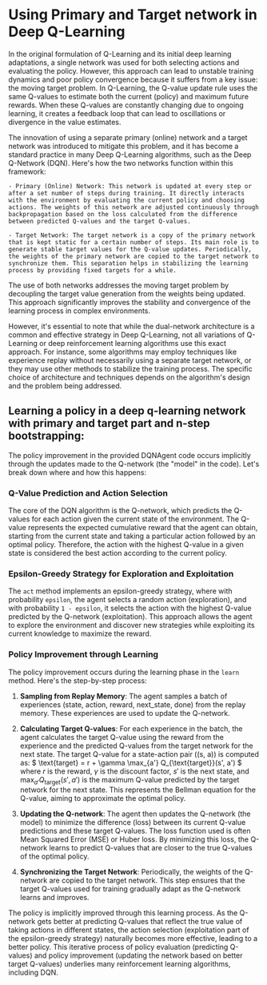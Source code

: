 # Using Primary and Target network in Deep Q-Learning

In the original formulation of Q-Learning and its initial deep learning adaptations, a single network was used for both selecting actions and evaluating the policy. However, this approach can lead to unstable training dynamics and poor policy convergence because it suffers from a key issue: the moving target problem. In Q-Learning, the Q-value update rule uses the same Q-values to estimate both the current (policy) and maximum future rewards. When these Q-values are constantly changing due to ongoing learning, it creates a feedback loop that can lead to oscillations or divergence in the value estimates.

The innovation of using a separate primary (online) network and a target network was introduced to mitigate this problem, and it has become a standard practice in many Deep Q-Learning algorithms, such as the Deep Q-Network (DQN). Here's how the two networks function within this framework:

    - Primary (Online) Network: This network is updated at every step or after a set number of steps during training. It directly interacts with the environment by evaluating the current policy and choosing actions. The weights of this network are adjusted continuously through backpropagation based on the loss calculated from the difference between predicted Q-values and the target Q-values.

    - Target Network: The target network is a copy of the primary network that is kept static for a certain number of steps. Its main role is to generate stable target values for the Q-value updates. Periodically, the weights of the primary network are copied to the target network to synchronize them. This separation helps in stabilizing the learning process by providing fixed targets for a while.

The use of both networks addresses the moving target problem by decoupling the target value generation from the weights being updated. This approach significantly improves the stability and convergence of the learning process in complex environments.

However, it's essential to note that while the dual-network architecture is a common and effective strategy in Deep Q-Learning, not all variations of Q-Learning or deep reinforcement learning algorithms use this exact approach. For instance, some algorithms may employ techniques like experience replay without necessarily using a separate target network, or they may use other methods to stabilize the training process. The specific choice of architecture and techniques depends on the algorithm's design and the problem being addressed.

## Learning a policy in a deep q-learning network with primary and target part and n-step bootstrapping:

The policy improvement in the provided DQNAgent code occurs implicitly through the updates made to the Q-network (the "model" in the code). Let's break down where and how this happens:

### Q-Value Prediction and Action Selection

The core of the DQN algorithm is the Q-network, which predicts the Q-values for each action given the current state of the environment. The Q-value represents the expected cumulative reward that the agent can obtain, starting from the current state and taking a particular action followed by an optimal policy. Therefore, the action with the highest Q-value in a given state is considered the best action according to the current policy.

### Epsilon-Greedy Strategy for Exploration and Exploitation

The `act` method implements an epsilon-greedy strategy, where with probability `epsilon`, the agent selects a random action (exploration), and with probability `1 - epsilon`, it selects the action with the highest Q-value predicted by the Q-network (exploitation). This approach allows the agent to explore the environment and discover new strategies while exploiting its current knowledge to maximize the reward.

### Policy Improvement through Learning

The policy improvement occurs during the learning phase in the `learn` method. Here's the step-by-step process:

1. **Sampling from Replay Memory**: The agent samples a batch of experiences (state, action, reward, next_state, done) from the replay memory. These experiences are used to update the Q-network.

2. **Calculating Target Q-values**: For each experience in the batch, the agent calculates the target Q-value using the reward from the experience and the predicted Q-values from the target network for the next state. The target Q-value for a state-action pair \((s, a)\) is computed as:
   $
   \text{target} = r + \gamma \max_{a'} Q_{\text{target}}(s', a')
   $
   where $r$ is the reward, $\gamma$ is the discount factor, $s'$ is the next state, and $\max_{a'} Q_{\text{target}}(s', a')$ is the maximum Q-value predicted by the target network for the next state. This represents the Bellman equation for the Q-value, aiming to approximate the optimal policy.

3. **Updating the Q-network**: The agent then updates the Q-network (the model) to minimize the difference (loss) between its current Q-value predictions and these target Q-values. The loss function used is often Mean Squared Error (MSE) or Huber loss. By minimizing this loss, the Q-network learns to predict Q-values that are closer to the true Q-values of the optimal policy.

4. **Synchronizing the Target Network**: Periodically, the weights of the Q-network are copied to the target network. This step ensures that the target Q-values used for training gradually adapt as the Q-network learns and improves.

The policy is implicitly improved through this learning process. As the Q-network gets better at predicting Q-values that reflect the true value of taking actions in different states, the action selection (exploitation part of the epsilon-greedy strategy) naturally becomes more effective, leading to a better policy. This iterative process of policy evaluation (predicting Q-values) and policy improvement (updating the network based on better target Q-values) underlies many reinforcement learning algorithms, including DQN.
